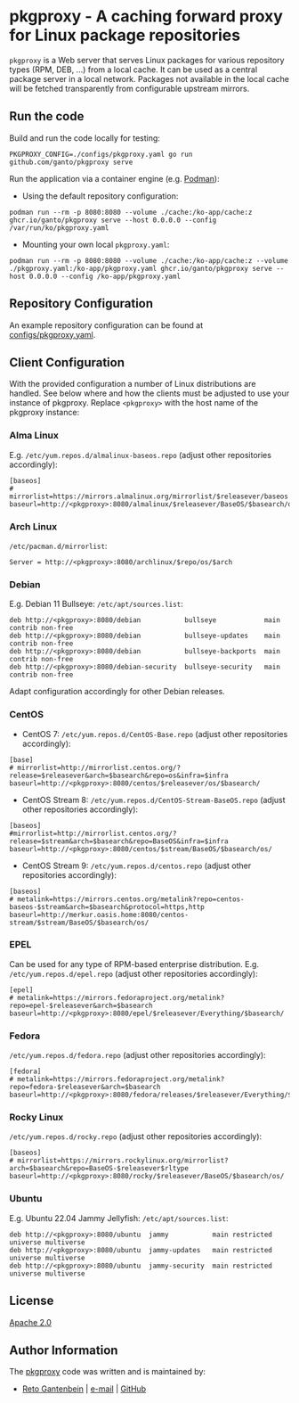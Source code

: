 # pkgproxy - A caching forward proxy for Linux package repositories

`pkgproxy` is a Web server that serves Linux packages for various repository
types (RPM, DEB, ...) from a local cache. It can be used as a central package
server in a local network. Packages not available in the local cache will be
fetched transparently from configurable upstream mirrors.

## Run the code

Build and run the code locally for testing:
```shell
PKGPROXY_CONFIG=./configs/pkgproxy.yaml go run github.com/ganto/pkgproxy serve
```

Run the application via a container engine (e.g. [Podman](https://podman.io/)):

- Using the default repository configuration:
```shell
podman run --rm -p 8080:8080 --volume ./cache:/ko-app/cache:z ghcr.io/ganto/pkgproxy serve --host 0.0.0.0 --config /var/run/ko/pkgproxy.yaml
```
- Mounting your own local `pkgproxy.yaml`:
```shell
podman run --rm -p 8080:8080 --volume ./cache:/ko-app/cache:z --volume ./pkgproxy.yaml:/ko-app/pkgproxy.yaml ghcr.io/ganto/pkgproxy serve --host 0.0.0.0 --config /ko-app/pkgproxy.yaml
```

## Repository Configuration

An example repository configuration can be found at [configs/pkgproxy.yaml](configs/pkgproxy.yaml).

## Client Configuration

With the provided configuration a number of Linux distributions are handled. See below where and how the clients must be adjusted to use your instance of pkgproxy. Replace `<pkgproxy>` with the host name of the pkgproxy instance:

### Alma Linux

E.g. `/etc/yum.repos.d/almalinux-baseos.repo` (adjust other repositories accordingly):
```
[baseos]
# mirrorlist=https://mirrors.almalinux.org/mirrorlist/$releasever/baseos
baseurl=http://<pkgproxy>:8080/almalinux/$releasever/BaseOS/$basearch/os/
```

### Arch Linux

`/etc/pacman.d/mirrorlist`:
```
Server = http://<pkgproxy>:8080/archlinux/$repo/os/$arch
```

### Debian

E.g. Debian 11 Bullseye: `/etc/apt/sources.list`:
```
deb http://<pkgproxy>:8080/debian           bullseye            main contrib non-free
deb http://<pkgproxy>:8080/debian           bullseye-updates    main contrib non-free
deb http://<pkgproxy>:8080/debian           bullseye-backports  main contrib non-free
deb http://<pkgproxy>:8080/debian-security  bullseye-security   main contrib non-free
```
Adapt configuration accordingly for other Debian releases.

### CentOS

- CentOS 7: `/etc/yum.repos.d/CentOS-Base.repo` (adjust other repositories accordingly):
```
[base]
# mirrorlist=http://mirrorlist.centos.org/?release=$releasever&arch=$basearch&repo=os&infra=$infra
baseurl=http://<pkgproxy>:8080/centos/$releasever/os/$basearch/
```

- CentOS Stream 8: `/etc/yum.repos.d/CentOS-Stream-BaseOS.repo` (adjust other repositories accordingly):
```
[baseos]
#mirrorlist=http://mirrorlist.centos.org/?release=$stream&arch=$basearch&repo=BaseOS&infra=$infra
baseurl=http://<pkgproxy>:8080/centos/$stream/BaseOS/$basearch/os/
```

- CentOS Stream 9: `/etc/yum.repos.d/centos.repo` (adjust other repositories accordingly):
```
[baseos]
# metalink=https://mirrors.centos.org/metalink?repo=centos-baseos-$stream&arch=$basearch&protocol=https,http
baseurl=http://merkur.oasis.home:8080/centos-stream/$stream/BaseOS/$basearch/os/
```

### EPEL

Can be used for any type of RPM-based enterprise distribution. E.g. `/etc/yum.repos.d/epel.repo` (adjust other repositories accordingly):
```
[epel]
# metalink=https://mirrors.fedoraproject.org/metalink?repo=epel-$releasever&arch=$basearch
baseurl=http://<pkgproxy>:8080/epel/$releasever/Everything/$basearch/
```

### Fedora

`/etc/yum.repos.d/fedora.repo` (adjust other repositories accordingly):
```
[fedora]
# metalink=https://mirrors.fedoraproject.org/metalink?repo=fedora-$releasever&arch=$basearch
baseurl=http://<pkgproxy>:8080/fedora/releases/$releasever/Everything/$basearch/os/
```

### Rocky Linux

`/etc/yum.repos.d/rocky.repo` (adjust other repositories accordingly):
```
[baseos]
# mirrorlist=https://mirrors.rockylinux.org/mirrorlist?arch=$basearch&repo=BaseOS-$releasever$rltype
baseurl=http://<pkgproxy>:8080/rocky/$releasever/BaseOS/$basearch/os/
```

### Ubuntu

E.g. Ubuntu 22.04 Jammy Jellyfish: `/etc/apt/sources.list`:
```
deb http://<pkgproxy>:8080/ubuntu  jammy           main restricted universe multiverse
deb http://<pkgproxy>:8080/ubuntu  jammy-updates   main restricted universe multiverse
deb http://<pkgproxy>:8080/ubuntu  jammy-security  main restricted universe multiverse
```

## License

[Apache 2.0](https://spdx.org/licenses/Apache-2.0.html)

## Author Information

The [pkgproxy](https://github.com/ganto/pkgproxy) code was written and is maintained by:
- [Reto Gantenbein](https://linuxmonk.ch/) | [e-mail](mailto:reto.gantenbein@linuxmonk.ch) | [GitHub](https://github.com/ganto)
